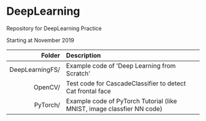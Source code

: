 # DeepLearning
Repository for DeepLearning Practice

Starting at November 2019



Folder | Description
----: | :----
DeepLearningFS/ | Example code of 'Deep Learning from Scratch'
OpenCV/ | Test code for CascadeClassifier to detect Cat frontal face
PyTorch/ | Example code of PyTorch Tutorial (like MNIST, image classfier NN code)
